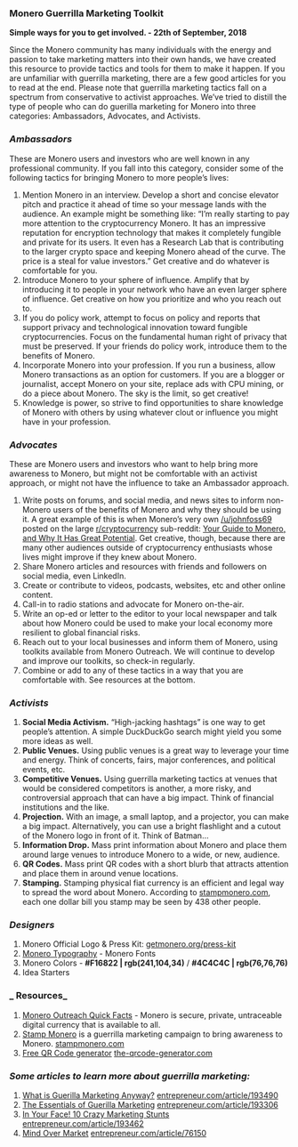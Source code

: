 ### Monero Guerrilla Marketing Toolkit

**Simple ways for you to get involved. - 22th of September, 2018**

Since the Monero community has many individuals with the energy and passion to take marketing matters into their own hands, we have created this resource to provide tactics and tools for them to make it happen. If you are unfamiliar with guerrilla marketing, there are a few good articles for you to read at the end. Please note that guerrilla marketing tactics fall on a spectrum from conservative to activist approaches. We’ve tried to distill the type of people who can do guerilla marketing for Monero into three categories: Ambassadors, Advocates, and Activists.

### _Ambassadors_

These are Monero users and investors who are well known in any professional community. If you fall into this category, consider some of the following tactics for bringing Monero to more people’s lives:

1. Mention Monero in an interview. Develop a short and concise elevator pitch and practice it ahead of time so your message lands with the audience. An example might be something like: “I’m really starting to pay more attention to the cryptocurrency Monero. It has an impressive reputation for encryption technology that makes it completely fungible and private for its users. It even has a Research Lab that is contributing to the larger crypto space and keeping Monero ahead of the curve. The price is a steal for value investors.” Get creative and do whatever is comfortable for you.
2. Introduce Monero to your sphere of influence. Amplify that by introducing it to people in your network who have an even larger sphere of influence. Get creative on how you prioritize and who you reach out to.
3. If you do policy work, attempt to focus on policy and reports that support privacy and technological innovation toward fungible cryptocurrencies. Focus on the fundamental human right of privacy that must be preserved. If your friends do policy work, introduce them to the benefits of Monero.
4. Incorporate Monero into your profession. If you run a business, allow Monero transactions as an option for customers. If you are a blogger or journalist, accept Monero on your site, replace ads with CPU mining, or do a piece about Monero. The sky is the limit, so get creative!
5. Knowledge is power, so strive to find opportunities to share knowledge of Monero with others by using whatever clout or influence you might have in your profession.

### _Advocates_

These are Monero users and investors who want to help bring more awareness to Monero, but might not be comfortable with an activist approach, or might not have the influence to take an Ambassador approach.

1. Write posts on forums, and social media, and news sites to inform non-Monero users of the benefits of Monero and why they should be using it. A great example of this is when Monero’s very own [/u/johnfoss69](https://www.reddit.com/user/johnfoss69) posted on the large [r/cryptocurrency](https://www.reddit.com/r/CryptoCurrency/) sub-reddit: [Your Guide to Monero, and Why It Has Great Potential](https://www.reddit.com/r/CryptoCurrency/comments/7ra409/your_guide_to_monero_and_why_it_has_great/). Get creative, though, because there are many other audiences outside of cryptocurrency enthusiasts whose lives might improve if they knew about Monero.
2. Share Monero articles and resources with friends and followers on social media, even LinkedIn.
3. Create or contribute to videos, podcasts, websites, etc and other online content.
4. Call-in to radio stations and advocate for Monero on-the-air.
5. Write an op-ed or letter to the editor to your local newspaper and talk about how Monero could be used to make your local economy more resilient to global financial risks.
6. Reach out to your local businesses and inform them of Monero, using toolkits available from Monero Outreach. We will continue to develop and improve our toolkits, so check-in regularly.
7. Combine or add to any of these tactics in a way that you are comfortable with. See resources at the bottom.

### _Activists_

1. **Social Media Activism.** “High-jacking hashtags” is one way to get people’s attention. A simple DuckDuckGo search might yield you some more ideas as well.
2. **Public Venues.** Using public venues is a great way to leverage your time and energy. Think of concerts, fairs, major conferences, and political events, etc.
3. **Competitive Venues.** Using guerrilla marketing tactics at venues that would be considered competitors is another, a more risky, and controversial approach that can have a big impact. Think of financial institutions and the like.
4. **Projection.** With an image, a small laptop, and a projector, you can make a big impact. Alternatively, you can use a bright flashlight and a cutout of the Monero logo in front of it. Think of Batman…
5. **Information Drop.** Mass print information about Monero and place them around large venues to introduce Monero to a wide, or new, audience.
6. **QR Codes.** Mass print QR codes with a short blurb that attracts attention and place them in around venue locations.
7. **Stamping.** Stamping physical fiat currency is an efficient and legal way to spread the word about Monero. According to [stampmonero.com](https://stampmonero.com/), each one dollar bill you stamp may be seen by 438 other people.

### _Designers_

1. Monero Official Logo & Press Kit: [getmonero.org/press-kit](https://www.getmonero.org/press-kit/)
2. [Monero Typography](https://www.monerooutreach.org/monero-typography.php) - Monero Fonts
3. Monero Colors - **#F16822 | rgb(241,104,34)** / **#4C4C4C | rgb(76,76,76)**
4. Idea Starters

### _ Resources_

1. [Monero Outreach Quick Facts](https://www.monerooutreach.org/quick-facts.html) - Monero is secure, private, untraceable digital currency that is available to all.
2. [Stamp Monero](https://stampmonero.com/) is a guerrilla marketing campaign to bring awareness to Monero.
[stampmonero.com](https://stampmonero.com/)
3. [Free QR Code generator](https://www.the-qrcode-generator.com/)
[the-qrcode-generator.com](https://www.the-qrcode-generator.com/)

### _Some articles to learn more about guerrilla marketing:_

1. [What is Guerilla Marketing Anyway?](https://www.entrepreneur.com/article/193490)
[entrepreneur.com/article/193490](https://www.entrepreneur.com/article/193490)
2. [The Essentials of Guerilla Marketing](https://www.entrepreneur.com/article/193306)
[entrepreneur.com/article/193306](https://www.entrepreneur.com/article/193306)
3. [In Your Face! 10 Crazy Marketing Stunts](https://www.entrepreneur.com/article/193462)
[entrepreneur.com/article/193462](https://www.entrepreneur.com/article/193462)
4. [Mind Over Market](https://www.entrepreneur.com/article/76150)
[entrepreneur.com/article/76150](https://www.entrepreneur.com/article/76150)
